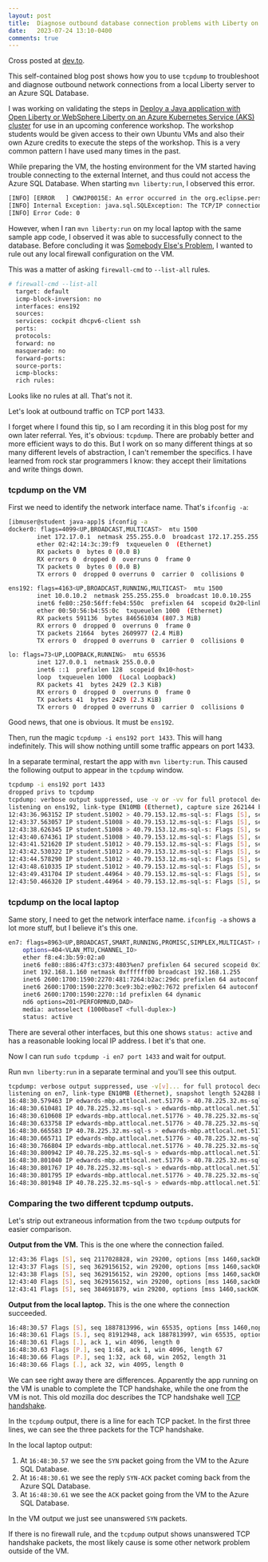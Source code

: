 ```yaml
---
layout: post
title:  Diagnose outbound database connection problems with Liberty on Azure
date:   2023-07-24 13:10-0400
comments: true
---
```


Cross posted at [dev.to]().

This self-contained blog post shows how you to use `tcpdump` to troubleshoot and diagnose outbound network connections from a local Liberty server to an Azure SQL Database.

I was working on validating the steps in [Deploy a Java application with Open Liberty or WebSphere Liberty on an Azure Kubernetes Service (AKS) cluster](https://learn.microsoft.com/en-us/azure/aks/howto-deploy-java-liberty-app) for use in an upcoming conference workshop. The workshop students would be given access to their own Ubuntu VMs and also their own Azure credits to execute the steps of the workshop. This is a very common pattern I have used many times in the past.

While preparing the VM, the hosting environment for the VM started having trouble connecting to the external Internet, and thus could not access the Azure SQL Database. When starting `mvn liberty:run`, I observed this error.

```bash
[INFO] [ERROR   ] CWWJP0015E: An error occurred in the org.eclipse.persistence.jpa.PersistenceProvider persistence provider when it attempted to create the container entity manager factory for the coffees persistence unit. The following error occurred: Exception [EclipseLink-4002] (Eclipse Persistence Services - 2.7.11.v20220804-52dea2a3c0): org.eclipse.persistence.exceptions.DatabaseException
[INFO] Internal Exception: java.sql.SQLException: The TCP/IP connection to the host rwo010720nxf.database.windows.net, port 1433 has failed. Error: "Connect timed out. Verify the connection properties. Make sure that an instance of SQL Server is running on the host and accepting TCP/IP connections at the port. Make sure that TCP connections to the port are not blocked by a firewall.". DSRA0010E: SQL State = 08S01, Error Code = 0
[INFO] Error Code: 0
```

However, when I ran `mvn liberty:run` on my local laptop with the same sample app code, I observed it was able to successfully connect to the database. Before concluding it was [Somebody Else's Problem](https://hitchhikers.fandom.com/wiki/Somebody_Else%27s_Problem_Field), I wanted to rule out any local firewall configuration on the VM. 

This was a matter of asking `firewall-cmd` to `--list-all` rules.

```bash
# firewall-cmd --list-all
  target: default
  icmp-block-inversion: no
  interfaces: ens192
  sources: 
  services: cockpit dhcpv6-client ssh
  ports: 
  protocols: 
  forward: no
  masquerade: no
  forward-ports: 
  source-ports: 
  icmp-blocks: 
  rich rules: 
```

Looks like no rules at all. That's not it.

Let's look at outbound traffic on TCP port 1433.

I forget where I found this tip, so I am recording it in this blog post for my own later referral. Yes, it's obvious: `tcpdump`. There are probably better and more efficient ways to do this. But I work on so many different things at so many different levels of abstraction, I can't remember the specifics. I have learned from rock star programmers I know: they accept their limitations and write things down.

### tcpdump on the VM

First we need to identify the network interface name. That's `ifconfig -a`:

```bash
[ibmuser@student java-app]$ ifconfig -a
docker0: flags=4099<UP,BROADCAST,MULTICAST>  mtu 1500
        inet 172.17.0.1  netmask 255.255.0.0  broadcast 172.17.255.255
        ether 02:42:14:3c:39:f9  txqueuelen 0  (Ethernet)
        RX packets 0  bytes 0 (0.0 B)
        RX errors 0  dropped 0  overruns 0  frame 0
        TX packets 0  bytes 0 (0.0 B)
        TX errors 0  dropped 0 overruns 0  carrier 0  collisions 0

ens192: flags=4163<UP,BROADCAST,RUNNING,MULTICAST>  mtu 1500
        inet 10.0.10.2  netmask 255.255.255.0  broadcast 10.0.10.255
        inet6 fe80::250:56ff:feb4:550c  prefixlen 64  scopeid 0x20<link>
        ether 00:50:56:b4:55:0c  txqueuelen 1000  (Ethernet)
        RX packets 591136  bytes 846561034 (807.3 MiB)
        RX errors 0  dropped 0  overruns 0  frame 0
        TX packets 21664  bytes 2609977 (2.4 MiB)
        TX errors 0  dropped 0 overruns 0  carrier 0  collisions 0

lo: flags=73<UP,LOOPBACK,RUNNING>  mtu 65536
        inet 127.0.0.1  netmask 255.0.0.0
        inet6 ::1  prefixlen 128  scopeid 0x10<host>
        loop  txqueuelen 1000  (Local Loopback)
        RX packets 41  bytes 2429 (2.3 KiB)
        RX errors 0  dropped 0  overruns 0  frame 0
        TX packets 41  bytes 2429 (2.3 KiB)
        TX errors 0  dropped 0 overruns 0  carrier 0  collisions 0
```

Good news, that one is obvious. It must be `ens192`.

Then, run the magic `tcpdump -i ens192 port 1433`. This will hang indefinitely. This will show nothing untill some traffic appears on port 1433.

In a separate terminal, restart the app with `mvn liberty:run`. This caused the following output to appear in the `tcpdump` window.

```bash
tcpdump -i ens192 port 1433
dropped privs to tcpdump
tcpdump: verbose output suppressed, use -v or -vv for full protocol decode
listening on ens192, link-type EN10MB (Ethernet), capture size 262144 bytes
12:43:36.963152 IP student.51002 > 40.79.153.12.ms-sql-s: Flags [S], seq 2117028828, win 29200, options [mss 1460,sackOK,TS val 2330981707 ecr 0,nop,wscale 7], length 0
12:43:37.563057 IP student.51008 > 40.79.153.12.ms-sql-s: Flags [S], seq 3629156152, win 29200, options [mss 1460,sackOK,TS val 2330982307 ecr 0,nop,wscale 7], length 0
12:43:38.626345 IP student.51008 > 40.79.153.12.ms-sql-s: Flags [S], seq 3629156152, win 29200, options [mss 1460,sackOK,TS val 2330983371 ecr 0,nop,wscale 7], length 0
12:43:40.674361 IP student.51008 > 40.79.153.12.ms-sql-s: Flags [S], seq 3629156152, win 29200, options [mss 1460,sackOK,TS val 2330985419 ecr 0,nop,wscale 7], length 0
12:43:41.521620 IP student.51012 > 40.79.153.12.ms-sql-s: Flags [S], seq 384691879, win 29200, options [mss 1460,sackOK,TS val 2330986266 ecr 0,nop,wscale 7], length 0
12:43:42.530322 IP student.51012 > 40.79.153.12.ms-sql-s: Flags [S], seq 384691879, win 29200, options [mss 1460,sackOK,TS val 2330987275 ecr 0,nop,wscale 7], length 0
12:43:44.578290 IP student.51012 > 40.79.153.12.ms-sql-s: Flags [S], seq 384691879, win 29200, options [mss 1460,sackOK,TS val 2330989323 ecr 0,nop,wscale 7], length 0
12:43:48.610335 IP student.51012 > 40.79.153.12.ms-sql-s: Flags [S], seq 384691879, win 29200, options [mss 1460,sackOK,TS val 2330993355 ecr 0,nop,wscale 7], length 0
12:43:49.431704 IP student.44964 > 40.79.153.12.ms-sql-s: Flags [S], seq 824660250, win 29200, options [mss 1460,sackOK,TS val 2330994176 ecr 0,nop,wscale 7], length 0
12:43:50.466320 IP student.44964 > 40.79.153.12.ms-sql-s: Flags [S], seq 824660250, win 29200, options [mss 1460,sackOK,TS val 2330995211 ecr 0,nop,wscale 7], length 0
```

### tcpdump on the local laptop

Same story, I need to get the network interface name. `ifconfig -a` shows a lot more stuff, but I believe it's this one.

```bash
en7: flags=8963<UP,BROADCAST,SMART,RUNNING,PROMISC,SIMPLEX,MULTICAST> mtu 1500
	options=404<VLAN_MTU,CHANNEL_IO>
	ether f8:e4:3b:59:02:a0
	inet6 fe80::886:47f3:c373:4803%en7 prefixlen 64 secured scopeid 0x16
	inet 192.168.1.160 netmask 0xffffff00 broadcast 192.168.1.255
	inet6 2600:1700:1590:2270:481:7264:b2ac:29dc prefixlen 64 autoconf secured
	inet6 2600:1700:1590:2270:3ce9:3b2:e9b2:7672 prefixlen 64 autoconf temporary
	inet6 2600:1700:1590:2270::1d prefixlen 64 dynamic
	nd6 options=201<PERFORMNUD,DAD>
	media: autoselect (1000baseT <full-duplex>)
	status: active
```

There are several other interfaces, but this one shows `status: active` and has a reasonable looking local IP address. I bet it's that one. 

Now I can run `sudo tcpdump -i en7 port 1433` and wait for output.

Run `mvn liberty:run` in a separate terminal and you'll see this output.

```bash
tcpdump: verbose output suppressed, use -v[v]... for full protocol decode
listening on en7, link-type EN10MB (Ethernet), snapshot length 524288 bytes
16:48:30.579463 IP edwards-mbp.attlocal.net.51776 > 40.78.225.32.ms-sql-s: Flags [S], seq 1887813996, win 65535, options [mss 1460,nop,wscale 6,nop,nop,TS val 4041241742 ecr 0,sackOK,eol], length 0
16:48:30.610481 IP 40.78.225.32.ms-sql-s > edwards-mbp.attlocal.net.51776: Flags [S.], seq 81912948, ack 1887813997, win 65535, options [mss 1440,nop,wscale 8,nop,nop,sackOK], length 0
16:48:30.610608 IP edwards-mbp.attlocal.net.51776 > 40.78.225.32.ms-sql-s: Flags [.], ack 1, win 4096, length 0
16:48:30.633758 IP edwards-mbp.attlocal.net.51776 > 40.78.225.32.ms-sql-s: Flags [P.], seq 1:68, ack 1, win 4096, length 67
16:48:30.665583 IP 40.78.225.32.ms-sql-s > edwards-mbp.attlocal.net.51776: Flags [P.], seq 1:32, ack 68, win 2052, length 31
16:48:30.665711 IP edwards-mbp.attlocal.net.51776 > 40.78.225.32.ms-sql-s: Flags [.], ack 32, win 4095, length 0
16:48:30.766804 IP edwards-mbp.attlocal.net.51776 > 40.78.225.32.ms-sql-s: Flags [P.], seq 68:582, ack 32, win 4096, length 514
16:48:30.800942 IP 40.78.225.32.ms-sql-s > edwards-mbp.attlocal.net.51776: Flags [.], seq 32:1492, ack 582, win 2050, length 1460
16:48:30.801040 IP edwards-mbp.attlocal.net.51776 > 40.78.225.32.ms-sql-s: Flags [.], ack 1492, win 4073, length 0
16:48:30.801767 IP 40.78.225.32.ms-sql-s > edwards-mbp.attlocal.net.51776: Flags [.], seq 1492:2952, ack 582, win 2050, length 1460
16:48:30.801795 IP edwards-mbp.attlocal.net.51776 > 40.78.225.32.ms-sql-s: Flags [.], ack 2952, win 4073, length 0
16:48:30.801948 IP 40.78.225.32.ms-sql-s > edwards-mbp.attlocal.net.51776: Flags [P.], seq 2952:4128, ack 582, win 2050, length 1176
```

### Comparing the two different tcpdump outputs.

Let's strip out extraneous information from the two `tcpdump` outputs for easier comparison.

**Output from the VM.** This is the one where the connection failed.

```bash
12:43:36 Flags [S], seq 2117028828, win 29200, options [mss 1460,sackOK,TS val 2330981707 ecr 0,nop,wscale 7], length 0
12:43:37 Flags [S], seq 3629156152, win 29200, options [mss 1460,sackOK,TS val 2330982307 ecr 0,nop,wscale 7], length 0
12:43:38 Flags [S], seq 3629156152, win 29200, options [mss 1460,sackOK,TS val 2330983371 ecr 0,nop,wscale 7], length 0
12:43:40 Flags [S], seq 3629156152, win 29200, options [mss 1460,sackOK,TS val 2330985419 ecr 0,nop,wscale 7], length 0
12:43:41 Flags [S], seq 384691879, win 29200, options [mss 1460,sackOK,TS val 2330986266 ecr 0,nop,wscale 7], length 0
```

**Output from the local laptop.** This is the one where the connection succeeded.

```bash
16:48:30.57 Flags [S], seq 1887813996, win 65535, options [mss 1460,nop,wscale 6,nop,nop,TS val 4041241742 ecr 0,sackOK,eol], length 0
16:48:30.61 Flags [S.], seq 81912948, ack 1887813997, win 65535, options [mss 1440,nop,wscale 8,nop,nop,sackOK], length 0
16:48:30.61 Flags [.], ack 1, win 4096, length 0
16:48:30.63 Flags [P.], seq 1:68, ack 1, win 4096, length 67
16:48:30.66 Flags [P.], seq 1:32, ack 68, win 2052, length 31
16:48:30.66 Flags [.], ack 32, win 4095, length 0
```

We can see right away there are differences. Apparently the app running on the VM is unable to complete the TCP handshake, while the one from the VM is not. This old mozilla doc describes the TCP handshake well [TCP handshake](https://developer.mozilla.org/en-US/docs/Glossary/TCP_handshake).

In the `tcpdump` output, there is a line for each TCP packet.  In the first three lines, we can see the three packets for the TCP handshake.

In the local laptop output:

1. At `16:48:30.57` we see the `SYN` packet going from the VM to the Azure SQL Database.
2. At `16:48:30.61` we see the reply `SYN-ACK` packet coming back from the Azure SQL Database.
3. At `16:48:30.61` we see the `ACK` packet going from the VM to the Azure SQL Database.

In the VM output we just see unanswered `SYN` packets.

If there is no firewall rule, and the `tcpdump` output shows unanswered TCP handshake packets, the most likely cause is some other network problem outside of the VM.
